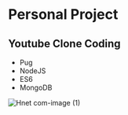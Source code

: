 # Personal Project
## Youtube Clone Coding

- Pug
- NodeJS
- ES6
- MongoDB


![Hnet com-image (1)](https://user-images.githubusercontent.com/79802132/149350349-f0bb0698-265f-4ae7-938c-091facce3bc7.gif)
